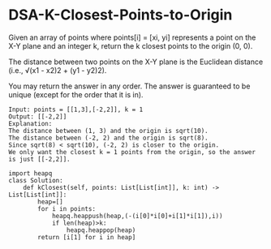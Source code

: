 # DSA-K-Closest-Points-to-Origin
Given an array of points where points[i] = [xi, yi] represents a point on the X-Y plane and an integer k, return the k closest points to the origin (0, 0).

The distance between two points on the X-Y plane is the Euclidean distance (i.e., √(x1 - x2)2 + (y1 - y2)2).

You may return the answer in any order. The answer is guaranteed to be unique (except for the order that it is in).
```
Input: points = [[1,3],[-2,2]], k = 1
Output: [[-2,2]]
Explanation:
The distance between (1, 3) and the origin is sqrt(10).
The distance between (-2, 2) and the origin is sqrt(8).
Since sqrt(8) < sqrt(10), (-2, 2) is closer to the origin.
We only want the closest k = 1 points from the origin, so the answer is just [[-2,2]].
```
```
import heapq
class Solution:
    def kClosest(self, points: List[List[int]], k: int) -> List[List[int]]:
        heap=[]
        for i in points:
            heapq.heappush(heap,(-(i[0]*i[0]+i[1]*i[1]),i))
            if len(heap)>k:
                heapq.heappop(heap)
        return [i[1] for i in heap]
```

